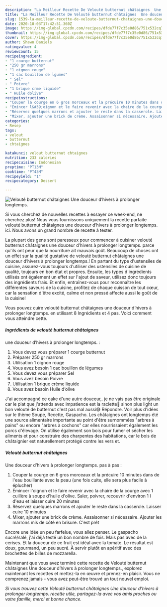 ```yaml
---
description: "La Meilleur Recette De Velouté butternut châtaignes  Une douceur d’hivers à prolonger longtemps."
title: "La Meilleur Recette De Velouté butternut châtaignes  Une douceur d’hivers à prolonger longtemps."
slug: 1539-la-meilleur-recette-de-veloute-butternut-chataignes-une-douceur-dhivers-a-prolonger-longtemps
date: 2020-10-03T17:42:51.360Z
image: https://img-global.cpcdn.com/recipes/dfde77f7c35e0d86/751x532cq70/veloute-butternut-chataignes-une-douceur-dhivers-a-prolonger-longtemps-photo-principale-de-la-recette.jpg
thumbnail: https://img-global.cpcdn.com/recipes/dfde77f7c35e0d86/751x532cq70/veloute-butternut-chataignes-une-douceur-dhivers-a-prolonger-longtemps-photo-principale-de-la-recette.jpg
cover: https://img-global.cpcdn.com/recipes/dfde77f7c35e0d86/751x532cq70/veloute-butternut-chataignes-une-douceur-dhivers-a-prolonger-longtemps-photo-principale-de-la-recette.jpg
author: Shawn Daniels
ratingvalue: 4
reviewcount: 15
recipeingredient:
- "1 courge butternut"
- "250 gr marrons"
- "1 oignon rouge"
- "1 cac bouillon de lgumes"
- " Sel"
- " Poivre"
- "1 brique crme liquide"
- " Huile dolive"
recipeinstructions:
- "Couper la courge en 6 gros morceaux et la précuire 10 minutes dans de l&#39;eau bouillante avec la peau (une fois cuite, elle sera plus facile à éplucher)"
- "Émincer l&#39;oignon et le faire revenir avec la chaire de la courge avec 1 cuillère à soupe d&#39;huile d&#39;olive. Saler, poivrer, recouvrir d&#39;environ 1 l d&#39;eau et laisser cuire 20 minutes"
- "Réservez quelques marrons et ajouter le reste dans la casserole. Laisser cuire 10 minutes"
- "Mixer, ajouter une brick de crème. Assaisonner si nécessaire. Ajouter les marrons mis de côté en brisure. C&#39;est prêt"
categories:
- Resep
tags:
- velout
- butternut
- chtaignes

katakunci: velout butternut chtaignes 
nutrition: 233 calories
recipecuisine: Indonesian
preptime: "PT13M"
cooktime: "PT43M"
recipeyield: "1"
recipecategory: Dessert

---
```



![Velouté butternut châtaignes 
Une douceur d’hivers à prolonger longtemps.](https://img-global.cpcdn.com/recipes/dfde77f7c35e0d86/751x532cq70/veloute-butternut-chataignes-une-douceur-dhivers-a-prolonger-longtemps-photo-principale-de-la-recette.jpg)

Si vous cherchez de nouvelles recettes à essayer ce week-end, ne cherchez plus! Nous vous fournissons uniquement la recette parfaite velouté butternut châtaignes 
une douceur d’hivers à prolonger longtemps. ici. Nous avons un grand nombre de recette à tester.

La plupart des gens sont paresseux pour commencer à cuisiner velouté butternut châtaignes 
une douceur d’hivers à prolonger longtemps. parce qu'ils ont peur que la nourriture ait mauvais goût. Beaucoup de choses ont un effet sur la qualité gustative de velouté butternut châtaignes 
une douceur d’hivers à prolonger longtemps.! En partant du type d'ustensiles de cuisine, assurez-vous toujours d'utiliser des ustensiles de cuisine de qualité, toujours en bon état et propres. Ensuite, les types d'ingrédients utilisés ont également un effet sur l'ajout de saveur, utilisez donc toujours des ingrédients frais. Et enfin, entraînez-vous pour reconnaître les différentes saveurs de la cuisine, profitez de chaque cuisson de tout cœur, car la sensation d'être excité, calme et non pressé affecte aussi le goût de la cuisine!

<!--inarticleads1-->

Vous pouvez cuire velouté butternut châtaignes 
une douceur d’hivers à prolonger longtemps. en utilisant 8 Ingrédients et 4 pas. Voici comment vous atteindre cette.

##### Ingrédients de velouté butternut châtaignes 
une douceur d’hivers à prolonger longtemps. :

1. Vous devez vous préparer 1 courge butternut
1. Préparer 250 gr marrons
1. Utilisation 1 oignon rouge
1. Vous avez besoin 1 cac bouillon de légumes
1. Vous devez vous préparer  Sel
1. Vous avez besoin  Poivre
1. Utilisation 1 brique crème liquide
1. Vous avez besoin  Huile d’olive


J&#39;ai accompagné ce cake d&#39;une autre douceur,. je ne vais pas être originale car le plat que j&#39;attends avec impatience est la raclette🙈 sinon plus light un bon velouté de butternut c&#39;est pas mal aussi😅 Répondre. Voir plus d&#39;idées sur le thème Soupe, Recette, Gaspacho. Les châtaignes ont longtemps été une source alimentaire importante au point d&#39;être surnommées &#34;arbres à pains&#34; ou encore &#34;arbres à cochons&#34; car elles nourrissaient également les porcs d&#39;élevage. On utilise également son bois pour fumer et sécher les aliments et pour construire des charpentes des habitations, car le bois de châtaignier est naturellement protégé contre les vers et. 

<!--inarticleads2-->

##### Velouté butternut châtaignes 
Une douceur d’hivers à prolonger longtemps. pas à pas :

1. Couper la courge en 6 gros morceaux et la précuire 10 minutes dans de l&#39;eau bouillante avec la peau (une fois cuite, elle sera plus facile à éplucher)
1. Émincer l&#39;oignon et le faire revenir avec la chaire de la courge avec 1 cuillère à soupe d&#39;huile d&#39;olive. Saler, poivrer, recouvrir d&#39;environ 1 l d&#39;eau et laisser cuire 20 minutes
1. Réservez quelques marrons et ajouter le reste dans la casserole. Laisser cuire 10 minutes
1. Mixer, ajouter une brick de crème. Assaisonner si nécessaire. Ajouter les marrons mis de côté en brisure. C&#39;est prêt


Encore une idée un peu farfelue, vous allez penser. Le gaspacho sucré/salé, j&#39;ai déjà testé un bon nombre de fois. Mais pas avec de la cerises. Et la douceur de ce fruit est idéal avec la tomate. Le résultat est doux, gourmand, un peu sucré. À servir plutôt en apéritif avec des brochettes de billes de mozzarella. 

<!--inarticleads1-->

<p>
Maintenant que vous avez terminé cette recette de Velouté butternut châtaignes 
Une douceur d’hivers à prolonger longtemps., explorez maintenant les recettes et mettez-la en œuvre et prenez-en plaisir. Vous ne comprenez jamais - vous avez peut-être trouvé un tout nouvel emploi.
</p>

<p>
<i>Si vous trouvez cette Velouté butternut châtaignes 
Une douceur d’hivers à prolonger longtemps. recette utile, partagez-la avec vos amis proches ou votre famille, merci et bonne chance.</i>
</p>
